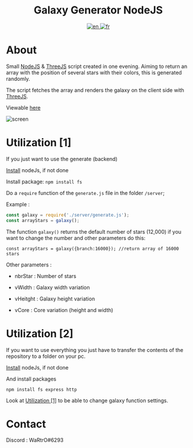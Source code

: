 <h1 align="center">Galaxy Generator NodeJS</h1>


<div align="center">
  <a href="https://github.com/WaRtrO89/galaxy-generator-nodejs/blob/main/README.md">
    <img src="https://user-images.githubusercontent.com/25512932/160092140-bee4eee1-e755-48b7-b220-1d94adf14e16.png" alt="en">
  </a>
  <a href="https://github.com/WaRtrO89/galaxy-generator-nodejs/blob/main/README_FR.md">
    <img src="https://user-images.githubusercontent.com/25512932/160092152-0ab75363-b38b-4a91-a745-e2aeb6741b4e.png" alt="fr">
  </a>
</div>

# About

Small [NodeJS](https://nodejs.org/) & [ThreeJS](https://threejs.org/) script created in one evening. 
Aiming to return an array with the position of several stars with their colors, this is generated randomly.

The script fetches the array and renders the galaxy on the client side with [ThreeJS](https://threejs.org/).

Viewable [here](https://wartro89.github.io/galaxy-generator-nodejs/public/)

![screen](https://user-images.githubusercontent.com/25512932/160088977-3e828c17-1a7d-49e6-a15c-67cdecd51c56.gif)

<div id="uti1"></div>

# Utilization [1]

If you just want to use the generate (backend)

[Install](https://nodejs.dev/learn/how-to-install-nodejs) nodeJs, if not done

Install package:
```npm install fs```

Do a ``require`` function of the  ``generate.js``  file in the folder ``/server``;

Example : 

```js
const galaxy = require('./server/generate.js');
const arrayStars = galaxy();
```

The function ``galaxy()`` returns the default number of stars (12,000) if you want to change the number and other parameters do this:

```
const arrayStars = galaxy({branch:16000}); //return array of 16000 stars
```

Other parameters :

* nbrStar : Number of stars

* vWidth : Galaxy width variation

* vHeitght : Galaxy height variation

* vCore : Core variation (height and width)

# Utilization [2]

If you want to use everything you just have to transfer the contents of the repository to a folder on your pc.

[Install](https://nodejs.dev/learn/how-to-install-nodejs) nodeJs, if not done

And install packages
```
npm install fs express http
```

Look at <a href="#uti1">Utilization [1]</a> to be able to change galaxy function settings.

# Contact

Discord : WaRtrO#6293
